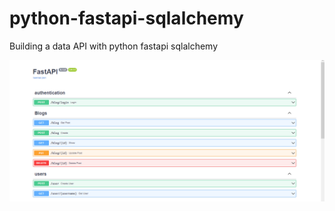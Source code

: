 # python-fastapi-sqlalchemy
Building a data API with python fastapi sqlalchemy

![lint-failure](https://raw.githubusercontent.com/gokhaneraslan/python-fastapi-sqlalchemy/main/Untitled.png)

